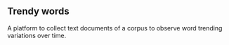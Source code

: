 ## Trendy words

A platform to collect text documents of a corpus to observe word trending variations over time.

